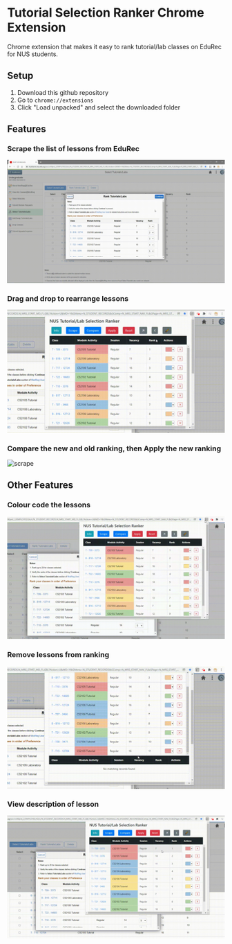 # Tutorial Selection Ranker Chrome Extension

Chrome extension that makes it easy to rank tutorial/lab classes on EduRec for NUS students.

## Setup

1. Download this github repository
2. Go to `chrome://extensions`
3. Click "Load unpacked" and select the downloaded folder

## Features

### Scrape the list of lessons from EduRec

![scrape](./gifs/scrape.gif)

### Drag and drop to rearrange lessons

![scrape](./gifs/rearrange.gif)

### Compare the new and old ranking, then Apply the new ranking

![scrape](./gifs/compare_apply.gif)

## Other Features

### Colour code the lessons

![scrape](./gifs/color_code.gif)

### Remove lessons from ranking

![scrape](./gifs/remove_rank.gif)

### View description of lesson

![scrape](./gifs/view_description.gif)
